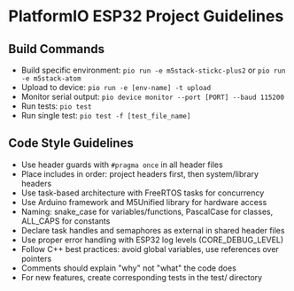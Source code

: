 # PlatformIO ESP32 Project Guidelines

## Build Commands
- Build specific environment: `pio run -e m5stack-stickc-plus2` or `pio run -e m5stack-atom`
- Upload to device: `pio run -e [env-name] -t upload`
- Monitor serial output: `pio device monitor --port [PORT] --baud 115200` 
- Run tests: `pio test`
- Run single test: `pio test -f [test_file_name]`

## Code Style Guidelines
- Use header guards with `#pragma once` in all header files
- Place includes in order: project headers first, then system/library headers
- Use task-based architecture with FreeRTOS tasks for concurrency
- Use Arduino framework and M5Unified library for hardware access
- Naming: snake_case for variables/functions, PascalCase for classes, ALL_CAPS for constants
- Declare task handles and semaphores as external in shared header files
- Use proper error handling with ESP32 log levels (CORE_DEBUG_LEVEL)
- Follow C++ best practices: avoid global variables, use references over pointers
- Comments should explain "why" not "what" the code does
- For new features, create corresponding tests in the test/ directory
